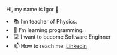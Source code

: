 Hi, my name is Igor 👋
<li> 📚 I’m teacher of Physics. </li>
<li> 🌱 I’m learning programming. </li>
<li> 💻 I want to become Software Enginner </li>
<li> 📫 How to reach me: <a href="https://www.linkedin.com/in/igor-menezes-de-oliveira-069857169/">Linkedin</a> </li>

<!---
OliveiraCE/OliveiraCE is a ✨ special ✨ repository because its `README.md` (this file) appears on your GitHub profile.
You can click the Preview link to take a look at your changes.
--->
